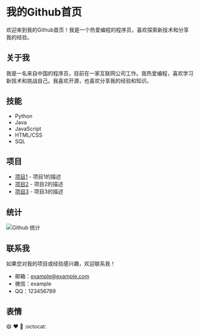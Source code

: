  
# 我的Github首页

欢迎来到我的Github首页！我是一个热爱编程的程序员，喜欢探索新技术和分享我的经验。

## 关于我

我是一名来自中国的程序员，目前在一家互联网公司工作。我热爱编程，喜欢学习新技术和挑战自己。我喜欢开源，也喜欢分享我的经验和知识。

## 技能

- Python
- Java
- JavaScript
- HTML/CSS
- SQL

## 项目

- [项目1](https://github.com/username/project1) - 项目1的描述
- [项目2](https://github.com/username/project2) - 项目2的描述
- [项目3](https://github.com/username/project3) - 项目3的描述

## 统计

![Github 统计](https://github-readme-stats.vercel.app/api?username=username&show_icons=true&theme=radical)

## 联系我

如果您对我的项目或经验感兴趣，欢迎联系我！

- 邮箱：example@example.com
- 微信：example
- QQ：123456789

## 表情

:smile: :heart: :rocket: :octocat:

